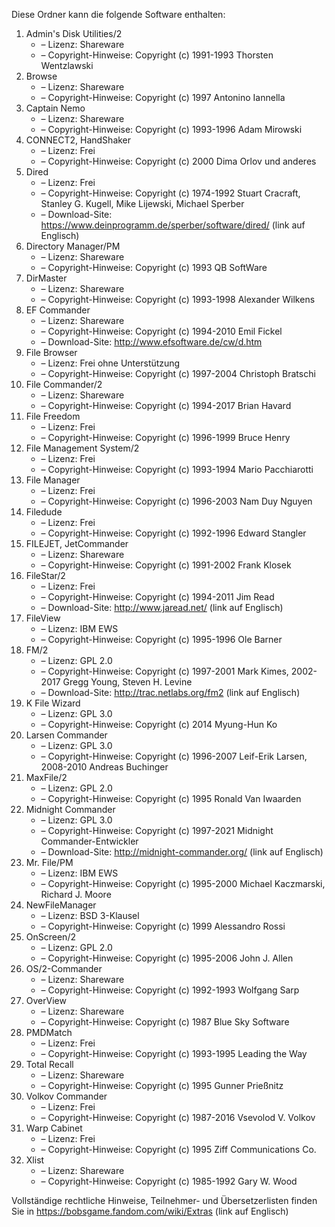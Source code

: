 ﻿Diese Ordner kann die folgende Software enthalten:

1. Admin's Disk Utilities/2
   - – Lizenz: Shareware
   - – Copyright-Hinweise: Copyright (c) 1991-1993 Thorsten Wentzlawski
2. Browse
   - – Lizenz: Shareware
   - – Copyright-Hinweise: Copyright (c) 1997 Antonino Iannella
3. Captain Nemo
   - – Lizenz: Shareware
   - – Copyright-Hinweise: Copyright (c) 1993-1996 Adam Mirowski
4. CONNECT2, HandShaker
   - – Lizenz: Frei
   - – Copyright-Hinweise: Copyright (c) 2000 Dima Orlov und anderes
5. Dired
   - – Lizenz: Frei
   - – Copyright-Hinweise: Copyright (c) 1974-1992 Stuart Cracraft, Stanley G. Kugell, Mike Lijewski, Michael Sperber
   - – Download-Site: https://www.deinprogramm.de/sperber/software/dired/ (link auf Englisch)
6. Directory Manager/PM
   - – Lizenz: Shareware
   - – Copyright-Hinweise: Copyright (c) 1993 QB SoftWare
7. DirMaster
   - – Lizenz: Shareware
   - – Copyright-Hinweise: Copyright (c) 1993-1998 Alexander Wilkens
8. EF Commander
   - – Lizenz: Shareware
   - – Copyright-Hinweise: Copyright (c) 1994-2010 Emil Fickel
   - – Download-Site: http://www.efsoftware.de/cw/d.htm
9. File Browser
   - – Lizenz: Frei ohne Unterstützung
   - – Copyright-Hinweise: Copyright (c) 1997-2004 Christoph Bratschi
10. File Commander/2
    - – Lizenz: Shareware
    - – Copyright-Hinweise: Copyright (c) 1994-2017 Brian Havard
11. File Freedom
    - – Lizenz: Frei
    - – Copyright-Hinweise: Copyright (c) 1996-1999 Bruce Henry
12. File Management System/2
    - – Lizenz: Frei
    - – Copyright-Hinweise: Copyright (c) 1993-1994 Mario Pacchiarotti
13. File Manager
    - – Lizenz: Frei
    - – Copyright-Hinweise: Copyright (c) 1996-2003 Nam Duy Nguyen
14. Filedude
    - – Lizenz: Frei
    - – Copyright-Hinweise: Copyright (c) 1992-1996 Edward Stangler
15. FILEJET, JetCommander
    - – Lizenz: Shareware
    - – Copyright-Hinweise: Copyright (c) 1991-2002 Frank Klosek
16. FileStar/2
    - – Lizenz: Frei
    - – Copyright-Hinweise: Copyright (c) 1994-2011 Jim Read
    - – Download-Site: http://www.jaread.net/ (link auf Englisch)
17. FileView
    - – Lizenz: IBM EWS
    - – Copyright-Hinweise: Copyright (c) 1995-1996 Ole Barner
18. FM/2
    - – Lizenz: GPL 2.0
    - – Copyright-Hinweise: Copyright (c) 1997-2001 Mark Kimes, 2002-2017 Gregg Young, Steven H. Levine
    - – Download-Site: http://trac.netlabs.org/fm2 (link auf Englisch)
19. K File Wizard
    - – Lizenz: GPL 3.0
    - – Copyright-Hinweise: Copyright (c) 2014 Myung-Hun Ko
20. Larsen Commander
    - – Lizenz: GPL 3.0
    - – Copyright-Hinweise: Copyright (c) 1996-2007 Leif-Erik Larsen, 2008-2010 Andreas Buchinger
21. MaxFile/2
    - – Lizenz: GPL 2.0
    - – Copyright-Hinweise: Copyright (c) 1995 Ronald Van Iwaarden
22. Midnight Commander
    - – Lizenz: GPL 3.0
    - – Copyright-Hinweise: Copyright (c) 1997-2021 Midnight Commander-Entwickler
    - – Download-Site: http://midnight-commander.org/ (link auf Englisch)
23. Mr. File/PM
    - – Lizenz: IBM EWS
    - – Copyright-Hinweise: Copyright (c) 1995-2000 Michael Kaczmarski, Richard J. Moore
24. NewFileManager
    - – Lizenz: BSD 3-Klausel
    - – Copyright-Hinweise: Copyright (c) 1999 Alessandro Rossi
25. OnScreen/2
    - – Lizenz: GPL 2.0
    - – Copyright-Hinweise: Copyright (c) 1995-2006 John J. Allen
26. OS/2-Commander
    - – Lizenz: Shareware
    - – Copyright-Hinweise: Copyright (c) 1992-1993 Wolfgang Sarp
27. OverView
    - – Lizenz: Shareware
    - – Copyright-Hinweise: Copyright (c) 1987 Blue Sky Software
28. PMDMatch
    - – Lizenz: Frei
    - – Copyright-Hinweise: Copyright (c) 1993-1995 Leading the Way
29. Total Recall
    - – Lizenz: Shareware
    - – Copyright-Hinweise: Copyright (c) 1995 Gunner Prießnitz
30. Volkov Commander
    - – Lizenz: Frei
    - – Copyright-Hinweise: Copyright (c) 1987-2016 Vsevolod V. Volkov
31. Warp Cabinet
    - – Lizenz: Frei
    - – Copyright-Hinweise: Copyright (c) 1995 Ziff Communications Co.
32. Xlist
    - – Lizenz: Shareware
    - – Copyright-Hinweise: Copyright (c) 1985-1992 Gary W. Wood

Vollständige rechtliche Hinweise, Teilnehmer- und Übersetzerlisten finden Sie in https://bobsgame.fandom.com/wiki/Extras (link auf Englisch)
